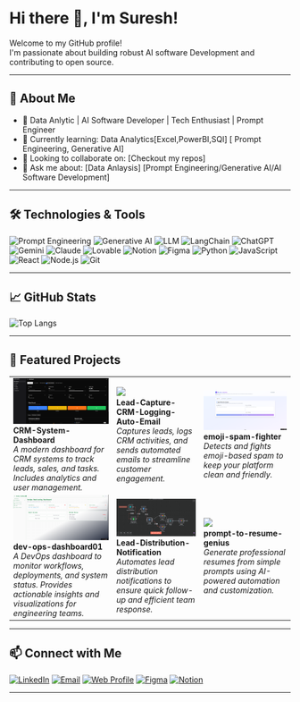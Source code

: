 # Hi there 👋, I'm Suresh!

Welcome to my GitHub profile!  
I'm passionate about building robust AI software Development and contributing to open source.

---

## 🚀 About Me

- 💼 Data Anlytic | AI Software Developer | Tech Enthusiast | Prompt Engineer
- 🌱 Currently learning: Data Analytics[Excel,PowerBI,SQl] [ Prompt Engineering, Generative AI]
- 👯 Looking to collaborate on: [Checkout my repos]
- 💬 Ask me about: [Data Anlaysis] [Prompt Engineering/Generative AI/AI Software Development]

---

## 🛠️ Technologies & Tools

![Prompt Engineering](https://img.shields.io/badge/-Prompt%20Engineering-00BFFF?style=flat-square)
![Generative AI](https://img.shields.io/badge/-Generative%20AI-purple?style=flat-square)
![LLM](https://img.shields.io/badge/-LLM-6c63ff?style=flat-square)
![LangChain](https://img.shields.io/badge/-LangChain-00B86B?style=flat-square)
![ChatGPT](https://img.shields.io/badge/-ChatGPT-10a37f?style=flat-square)
![Gemini](https://img.shields.io/badge/-Gemini-4285F4?style=flat-square)
![Claude](https://img.shields.io/badge/-Claude-f7b801?style=flat-square)
![Lovable](https://img.shields.io/badge/-Lovable-ff69b4?style=flat-square)
![Notion](https://img.shields.io/badge/-Notion-000?style=flat-square&logo=notion&logoColor=white)
![Figma](https://img.shields.io/badge/-Figma-333?style=flat-square&logo=figma&logoColor=white)
![Python](https://img.shields.io/badge/-Python-3776AB?style=flat-square&logo=python&logoColor=white)
![JavaScript](https://img.shields.io/badge/-JavaScript-F7DF1E?style=flat-square&logo=javascript&logoColor=black)
![React](https://img.shields.io/badge/-React-20232A?style=flat-square&logo=react&logoColor=61DAFB)
![Node.js](https://img.shields.io/badge/-Node.js-339933?style=flat-square&logo=node-dot-js&logoColor=white)
![Git](https://img.shields.io/badge/-Git-F05032?style=flat-square&logo=git&logoColor=white)

---

## 📈 GitHub Stats

![Top Langs](https://github-readme-stats.vercel.app/api/top-langs/?username=Suresh-28&layout=compact&theme=radical)

---

## 🌟 Featured Projects

<div align="center">

<table>
  <tr>
    <td>
      <a href="https://github.com/Suresh-28/CRM-System-Dashboard">
        <img src="https://github.com/Suresh-28/CRM-System-Dashboard/blob/main/Screenshot%202025-07-13%20213558.png" width="380" />
      </a>
      <br>
      <b>CRM-System-Dashboard</b>
      <br>
      <i>A modern dashboard for CRM systems to track leads, sales, and tasks. Includes analytics and user management.</i>
    </td>
      <td>
      <a href="https://github.com/Suresh-28/Lead-Capture-CRM-Logging-Auto-Email">
        <img src="https://github.com/Suresh-28/Lead-Capture-CRM-Logging-Auto-Email/blob/main/workflow.png" width="280" />
      </a>
      <br>
      <b>Lead-Capture-CRM-Logging-Auto-Email</b>
      <br>
      <i>Captures leads, logs CRM activities, and sends automated emails to streamline customer engagement.</i>
    </td>
    <td>
      <a href="https://github.com/Suresh-28/emoji-spam-fighter">
        <img src="https://github.com/Suresh-28/emoji-spam-fighter/blob/main/Screenshot%202025-07-13%20215034.png" width="280" />
      </a>
      <br>
      <b>emoji-spam-fighter</b>
      <br>
      <i>Detects and fights emoji-based spam to keep your platform clean and friendly.</i>
    </td>
  </tr>
  <tr>
     <td>
      <a href="https://github.com/Suresh-28/dev-ops-dashboard01">
        <img src="https://github.com/Suresh-28/dev-ops-dashboard01/blob/main/Screenshot%202025-07-13%20173032.png" width="380" />
      </a>
      <br>
      <b>dev-ops-dashboard01</b>
      <br>
      <i>A DevOps dashboard to monitor workflows, deployments, and system status. Provides actionable insights and visualizations for engineering teams.</i>
    </td>
        <td>
      <a href="https://github.com/Suresh-28/Lead-Distribution-Notification">
        <img src="https://github.com/Suresh-28/Lead-Distribution-Notification/blob/main/Workflow.png" width="280" />
      </a>
      <br>
      <b>Lead-Distribution-Notification</b>
      <br>
      <i>Automates lead distribution notifications to ensure quick follow-up and efficient team response.</i>
    </td>
    <td>
      <a href="https://github.com/Suresh-28/prompt-to-resume-genius">
        <img src="https://socialify.git.ci/Suresh-28/prompt-to-resume-genius/image?description=1&language=1&name=1&owner=1&theme=Light" width="280" />
      </a>
      <br>
      <b>prompt-to-resume-genius</b>
      <br>
      <i>Generate professional resumes from simple prompts using AI-powered automation and customization.</i>
    </td>
  </tr>
</table>

</div>

---

## 📫 Connect with Me

[![LinkedIn](https://img.shields.io/badge/-LinkedIn-blue?style=flat-square&logo=linkedin)](https://linkedin.com/in/your-link)
[![Email](https://img.shields.io/badge/-Email-red?style=flat-square&logo=gmail&logoColor=white)](mailto:your-email@example.com)
[![Web Profile](https://img.shields.io/badge/-Web%20Profile-00C7B7?style=flat-square&logo=google-chrome&logoColor=white)](https://sureshshyamala.lovable.app/)
[![Figma](https://img.shields.io/badge/-Figma-333?style=flat-square&logo=figma&logoColor=white)](https://figma.com/@suri28)
[![Notion](https://img.shields.io/badge/-Notion-000?style=flat-square&logo=notion&logoColor=white)](https://surli.cc/vqloqf)
<!-- Add your website, Twitter, etc. -->

---

<!--
**Suresh-28/Suresh-28** is a ✨ _special_ ✨ repository because its `README.md` appears on your GitHub profile.
-->
